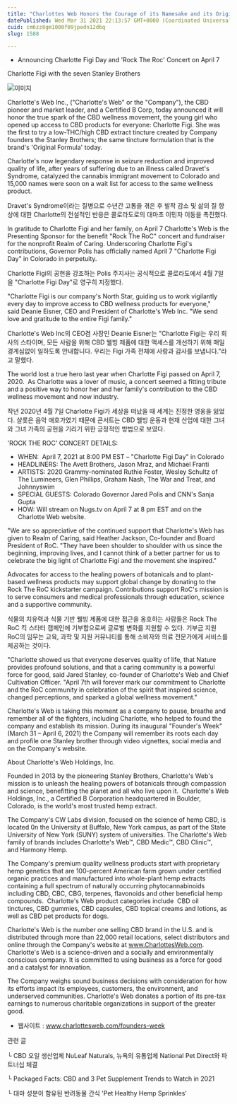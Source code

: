 ```yaml
---
title: "Charlottes Web Honors the Courage of its Namesake and its Original Founder: Charlotte Figi, The Little Girl Who Started it All"
datePublished: Wed Mar 31 2021 22:13:57 GMT+0000 (Coordinated Universal Time)
cuid: cm6zz8gm1000f09jpedn12d6q
slug: 1588

---
```



- Announcing Charlotte Figi Day and 'Rock The Roc' Concert on April 7

Charlotte Figi with the seven Stanley Brothers

![이미지](https://cdn.hashnode.com/res/hashnode/image/upload/v1739247800068/e86dd708-f472-4e15-bc25-f0b8715bc94d.jpeg)

Charlotte's Web Inc., ("Charlotte's Web" or the "Company"), the CBD pioneer and market leader, and a Certified B Corp, today announced it will honor the true spark of the CBD wellness movement, the young girl who opened up access to CBD products for everyone: Charlotte Figi. She was the first to try a low-THC/high CBD extract tincture created by Company founders the Stanley Brothers; the same tincture formulation that is the brand's 'Original Formula' today.

Charlotte's now legendary response in seizure reduction and improved quality of life, after years of suffering due to an illness called Dravet's Syndrome, catalyzed the cannabis immigrant movement to Colorado and 15,000 names were soon on a wait list for access to the same wellness product.

Dravet's Syndrome이라는 질병으로 수년간 고통을 겪은 후 발작 감소 및 삶의 질 향상에 대한 Charlotte의 전설적인 반응은 콜로라도로의 대마초 이민자 이동을 촉진했다.

In gratitude to Charlotte Figi and her family, on April 7 Charlotte's Web is the Presenting Sponsor for the benefit "Rock The RoC" concert and fundraiser for the nonprofit Realm of Caring. Underscoring Charlotte Figi's contributions, Governor Polis has officially named April 7 "Charlotte Figi Day" in Colorado in perpetuity.

Charlotte Figi의 공헌을 강조하는 Polis 주지사는 공식적으로 콜로라도에서 4월 7일을 "Charlotte Figi Day"로 영구히 지정했다.

"Charlotte Figi is our company's North Star, guiding us to work vigilantly every day to improve access to CBD wellness products for everyone," said Deanie Eisner, CEO and President of Charlotte's Web Inc. "We send love and gratitude to the entire Figi family."

Charlotte's Web Inc의 CEO겸 사장인 Deanie Eisner는 "Charlotte Figi는 우리 회사의 스타이며, 모든 사람을 위해 CBD 웰빙 제품에 대한 액세스를 개선하기 위해 매일 경계심없이 일하도록 안내합니다. 우리는 Figi 가족 전체에 사랑과 감사를 보냅니다."라고 말했다.

The world lost a true hero last year when Charlotte Figi passed on April 7, 2020.  As Charlotte was a lover of music, a concert seemed a fitting tribute and a positive way to honor her and her family's contribution to the CBD wellness movement and now industry.

작년 2020년 4월 7일 Charlotte Figi가 세상을 떠났을 때 세계는 진정한 영웅을 잃었다. 샬롯은 음악 애호가였기 때문에 콘서트는 CBD 웰빙 운동과 현재 산업에 대한 그녀와 그녀 가족의 공헌을 기리기 위한 긍정적인 방법으로 보였다.

'ROCK THE ROC' CONCERT DETAILS:

- WHEN:  April 7, 2021 at 8:00 PM EST – "Charlotte Figi Day" in Colorado
- HEADLINERS: The Avett Brothers, Jason Mraz, and Michael Franti
- ARTISTS: 2020 Grammy-nominated Ruthie Foster, Wesley Schultz of The Lumineers, Glen Phillips, Graham Nash, The War and Treat, and Johnnyswim
- SPECIAL GUESTS: Colorado Governor Jared Polis and CNN's Sanja Gupta
- HOW: Will stream on Nugs.tv on April 7 at 8 pm EST and on the Charlotte Web website.

"We are so appreciative of the continued support that Charlotte's Web has given to Realm of Caring, said Heather Jackson, Co-founder and Board President of RoC. "They have been shoulder to shoulder with us since the beginning, improving lives, and I cannot think of a better partner for us to celebrate the big light of Charlotte Figi and the movement she inspired."

Advocates for access to the healing powers of botanicals and to plant-based wellness products may support global change by donating to the Rock The RoC kickstarter campaign. Contributions support RoC's mission is to serve consumers and medical professionals through education, science and a supportive community.

식물의 치유력과 식물 기반 웰빙 제품에 대한 접근을 옹호하는 사람들은 Rock The RoC 킥 스타터 캠페인에 기부함으로써 글로벌 변화를 지원할 수 있다. 기부금 지원 RoC의 임무는 교육, 과학 및 지원 커뮤니티를 통해 소비자와 의료 전문가에게 서비스를 제공하는 것이다.

"Charlotte showed us that everyone deserves quality of life, that Nature provides profound solutions, and that a caring community is a powerful force for good, said Jared Stanley, co-founder of Charlotte's Web and Chief Cultivation Officer. "April 7th will forever mark our commitment to Charlotte and the RoC community in celebration of the spirit that inspired science, changed perceptions, and sparked a global wellness movement."

Charlotte's Web is taking this moment as a company to pause, breathe and remember all of the fighters, including Charlotte, who helped to found the company and establish its mission. During its inaugural "Founder's Week" (March 31 – April 6, 2021) the Company will remember its roots each day and profile one Stanley brother through video vignettes, social media and on the Company's website.

About Charlotte's Web Holdings, Inc.

Founded in 2013 by the pioneering Stanley Brothers, Charlotte's Web's mission is to unleash the healing powers of botanicals through compassion and science, benefitting the planet and all who live upon it.  Charlotte's Web Holdings, Inc., a Certified B Corporation headquartered in Boulder, Colorado, is the world's most trusted hemp extract.

The Company's CW Labs division, focused on the science of hemp CBD, is located 0n the University at Buffalo, New York campus, as part of the State University of New York (SUNY) system of universities. The Charlotte's Web family of brands includes Charlotte's Web™, CBD Medic™, CBD Clinic™, and Harmony Hemp.

The Company's premium quality wellness products start with proprietary hemp genetics that are 100-percent American farm grown under certified organic practices and manufactured into whole-plant hemp extracts containing a full spectrum of naturally occurring phytocannabinoids including CBD, CBC, CBG, terpenes, flavonoids and other beneficial hemp compounds.  Charlotte's Web product categories include  CBD oil tinctures, CBD gummies, CBD capsules, CBD topical creams and lotions, as well as CBD pet products for dogs.

Charlotte's Web is the number one selling CBD brand in the U.S. and is distributed through more than 22,000 retail locations, select distributors and online through the Company's website at www.CharlottesWeb.com. Charlotte's Web is a science-driven and a socially and environmentally conscious company. It is committed to using business as a force for good and a catalyst for innovation.

The Company weighs sound business decisions with consideration for how its efforts impact its employees, customers, the environment, and underserved communities. Charlotte's Web donates a portion of its pre-tax earnings to numerous charitable organizations in support of the greater good.

- 웹사이트 : www.charlottesweb.com/founders-week

관련 글

└ CBD 오일 생산업체 NuLeaf Naturals, 뉴욕의 유통업체 National Pet Direct와 파트너십 체결

└ Packaged Facts: CBD and 3 Pet Supplement Trends to Watch in 2021

└ 대마 성분이 함유된 반려동물 간식 'Pet Healthy Hemp Sprinkles'